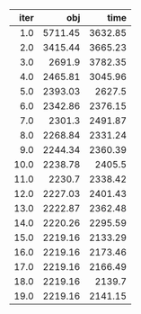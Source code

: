 |   iter |       obj |      time |
| ------:| ---------:| ---------:|
|  $1.0$ | $5711.45$ | $3632.85$ |
|  $2.0$ | $3415.44$ | $3665.23$ |
|  $3.0$ |  $2691.9$ | $3782.35$ |
|  $4.0$ | $2465.81$ | $3045.96$ |
|  $5.0$ | $2393.03$ |  $2627.5$ |
|  $6.0$ | $2342.86$ | $2376.15$ |
|  $7.0$ |  $2301.3$ | $2491.87$ |
|  $8.0$ | $2268.84$ | $2331.24$ |
|  $9.0$ | $2244.34$ | $2360.39$ |
| $10.0$ | $2238.78$ |  $2405.5$ |
| $11.0$ |  $2230.7$ | $2338.42$ |
| $12.0$ | $2227.03$ | $2401.43$ |
| $13.0$ | $2222.87$ | $2362.48$ |
| $14.0$ | $2220.26$ | $2295.59$ |
| $15.0$ | $2219.16$ | $2133.29$ |
| $16.0$ | $2219.16$ | $2173.46$ |
| $17.0$ | $2219.16$ | $2166.49$ |
| $18.0$ | $2219.16$ |  $2139.7$ |
| $19.0$ | $2219.16$ | $2141.15$ |

